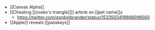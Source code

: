 - [[Canvas Alpha]]
- [[Cheating [[zooko's triangle]]]] article on [[pet name]]s
    - https://twitter.com/gordonbrander/status/1533503419868098560
- [[Apple]] reveals [[passkeys]]
